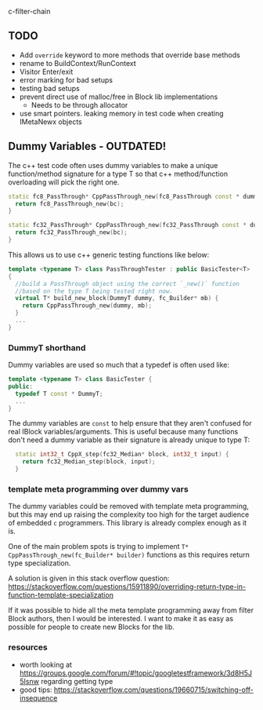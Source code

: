 c-filter-chain

## TODO
* Add `override` keyword to more methods that override base methods
* rename to BuildContext/RunContext
* Visitor Enter/exit
* error marking for bad setups
* testing bad setups
* prevent direct use of malloc/free in Block lib implementations
  * Needs to be through allocator
* use smart pointers. leaking memory in test code when creating IMetaNewx objects


## Dummy Variables - OUTDATED!
The c++ test code often uses dummy variables to make a unique function/method signature for a type T so that
c++ method/function overloading will pick the right one.

```c++
static fc8_PassThrough* CppPassThrough_new(fc8_PassThrough const * dummy, fc_Builder* builder) {
  return fc8_PassThrough_new(bc);
}

static fc32_PassThrough* CppPassThrough_new(fc32_PassThrough const * dummy, fc_Builder* builder) {
  return fc32_PassThrough_new(bc);
}  
```

This allows us to use c++ generic testing functions like below:

```c++
template <typename T> class PassThroughTester : public BasicTester<T>
{
  //build a PassThrough object using the correct `_new()` function
  //based on the type T being tested right now.
  virtual T* build_new_block(DummyT dummy, fc_Builder* mb) {
    return CppPassThrough_new(dummy, mb);
  }
  ...
}
```

### DummyT shorthand
Dummy variables are used so much that a typedef is often used like:

```c++
template <typename T> class BasicTester {
public:
  typedef T const * DummyT;
  ...
}
```

The dummy variables are `const` to help ensure that they aren't confused for real IBlock variables/arguments. 
This is useful because many functions don't need a dummy variable as their signature is already unique to
type T:

```c++
  static int32_t CppX_step(fc32_Median* block, int32_t input) {
    return fc32_Median_step(block, input);
  }
```

### template meta programming over dummy vars
The dummy variables could be removed with template meta programming, but this may end up raising the complexity
too high for the target audience of embedded `c` programmers. This library is already complex enough as it is.

One of the main problem spots is trying to implement
`T* CppPassThrough_new(fc_Builder* builder)` functions as this requires return type specialization. 

A solution is given in this stack overflow question:
https://stackoverflow.com/questions/15911890/overriding-return-type-in-function-template-specialization

If it was possible to hide all the meta template programming away from filter Block authors, then I would be
interested. I want to make it as easy as possible for people to create new Blocks for the lib.





### resources
* worth looking at https://groups.google.com/forum/#!topic/googletestframework/3d8H5J5Isnw regarding getting type
* good tips: https://stackoverflow.com/questions/19660715/switching-off-insequence

